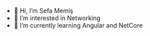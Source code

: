 - 👋 Hi, I’m Sefa Memiş
- 👀 I’m interested in Networking 
- 🌱 I’m currently learning Angular and NetCore
